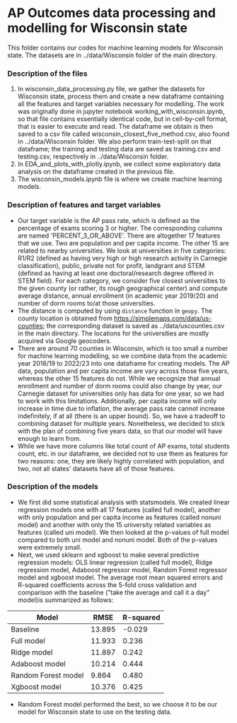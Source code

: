 # AP Outcomes data processing and modelling for Wisconsin state
This folder contains our codes for machine learning models for Wisconsin state. The datasets are in ../data/Wisconsin folder of the main directory.

### Description of the files
1. In wisconsin_data_processing.py file, we gather the datasets for Wisconsin state, process them and create a new dataframe containing all the features and target variables necessary for modelling. The work was originally done in jupyter notebook working_with_wisconsin.ipynb, so that file contains essentially identical code, but in cell-by-cell format, that is easier to execute and read. The dataframe we obtain is then saved to a csv file called wisconsin_closest_five_method.csv, also found in ../data/Wisconsin folder. We also perform train-test-split on that dataframe; the training and testing data are saved as training.csv and testing.csv, respectively in ../data/Wisconsin folder.
2. In EDA_and_plots_with_plotly.ipynb, we collect some exploratory data analysis on the dataframe created in the previous file.
3. The wisconsin_models.ipynb file is where we create machine learning models.

### Description of features and target variables
- Our target variable is the AP pass rate, which is defined as the percentage of exams scoring 3 or higher. The corresponding columns are named 'PERCENT_3_OR_ABOVE'. There are altogether 17 features that we use. Two are population and per capita income. The other 15 are related to nearby universities. We look at universities in five categories: R1/R2 (defined as having very high or high research activity in Carnegie classification), public, private not for profit, landgrant and STEM (defined as having at least one doctoral/research degree offered in STEM field). For each category, we consider five closest universities to the given county (or rather, its rough geographical center) and compute average distance, annual enrollment (in academic year 2019/20) and number of dorm rooms to/at those universities.
- The distance is computed by using `distance` function in `geopy`. The county location is obtained from https://simplemaps.com/data/us-counties; the corresponding dataset is saved as ../data/uscounties.csv in the main directory. The locations for the universities are mostly acquired via Google geocoders.
- There are around 70 counties in Wisconsin, which is too small a number for machine learning modelling, so we combine data from the academic year 2018/19 to 2022/23 into one dataframe for creating models. The AP data, population and per capita income are vary across those five years, whereas the other 15 features do not. While we recognize that annual enrollment and number of dorm rooms could also change by year, our Carnegie dataset for universities only has data for one year, so we had to work with this limitations. Additionally, per capita income will only increase in time due to inflation, the average pass rate cannot increase indefinitely, if at all (there is an upper bound). So, we have a tradeoff to combining dataset for multiple years. Nonetheless, we decided to stick with the plan of combining five years data, so that our model will have enough to learn from.
- While we have more columns like total count of AP exams, total students count, etc. in our dataframe, we decided not to use them as features for two reasons: one, they are likely highly correlated with population, and two, not all states' datasets have all of those features.

### Description of the models
- We first did some statistical analysis with statsmodels. We created linear regression models one with all 17 features (called full model), another with only population and per capita income as features (called nonuni model) and another with only the 15 university related variables as features (called uni model). We then looked at the p-values of full model compared to both uni model and nonuni model. Both of the p-values were extremely small.
- Next, we used sklearn and xgboost to make several predictive regression models: OLS linear regression (called full model), Ridge regression model, Adaboost regressor model, Random Forest regressor model and xgboost model. The average root mean squared errors and R-squared coefficients across the 5-fold cross validation and comparison with the baseline ("take the average and call it a day" model)is summarized as follows:

| Model               | RMSE          | R-squared    |
| ------------------- | ------------- | ------------ |
| Baseline            | 13.895        | -0.029       |
| Full model          | 11.933        | 0.236        |
| Ridge model         | 11.897        | 0.242        |
| Adaboost model      | 10.214        | 0.444        |
| Random Forest model | 9.864         | 0.480        |
| Xgboost model       | 10.376        | 0.425        |
- Random Forest model performed the best, so we choose it to be our model for Wisconsin state to use on the testing data.
